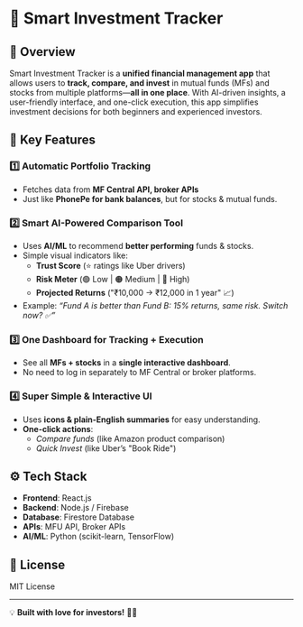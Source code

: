 # 🚀 Smart Investment Tracker  

## 📌 Overview  
Smart Investment Tracker is a **unified financial management app** that allows users to **track, compare, and invest** in mutual funds (MFs) and stocks from multiple platforms—**all in one place**. With AI-driven insights, a user-friendly interface, and one-click execution, this app simplifies investment decisions for both beginners and experienced investors.  

## 🌟 Key Features  
### 1️⃣ Automatic Portfolio Tracking  
- Fetches data from **MF Central API, broker APIs**   
- Just like **PhonePe for bank balances**, but for stocks & mutual funds.  

### 2️⃣ Smart AI-Powered Comparison Tool  
- Uses **AI/ML** to recommend **better performing** funds & stocks.  
- Simple visual indicators like:  
  - **Trust Score** (⭐ ratings like Uber drivers)  
  - **Risk Meter** (🟢 Low | 🟠 Medium | 🔴 High)  
  - **Projected Returns** ("₹10,000 → ₹12,000 in 1 year" 📈)  
- Example: *“Fund A is better than Fund B: 15% returns, same risk. Switch now? ✅”*  

### 3️⃣ One Dashboard for Tracking + Execution  
- See all **MFs + stocks** in a **single interactive dashboard**.   
- No need to log in separately to MF Central or broker platforms.  

### 4️⃣ Super Simple & Interactive UI  
  
- Uses **icons & plain-English summaries** for easy understanding.  
- **One-click actions**:  
  - *Compare funds* (like Amazon product comparison)  
  - *Quick Invest* (like Uber’s "Book Ride")  
  

## ⚙️ Tech Stack  
- **Frontend**: React.js   
- **Backend**: Node.js / Firebase 
- **Database**: Firestore Database  
- **APIs**: MFU API, Broker APIs  
- **AI/ML**: Python (scikit-learn, TensorFlow)  

## 📜 License  
MIT License  

---

💡 **Built with love for investors!** 💙🚀  
